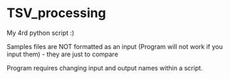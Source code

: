 # TSV_processing

My 4rd python script :)

Samples files are NOT formatted as an input (Program will not work if you input them) - they are just to compare

Program requires changing input and output names within a script.
